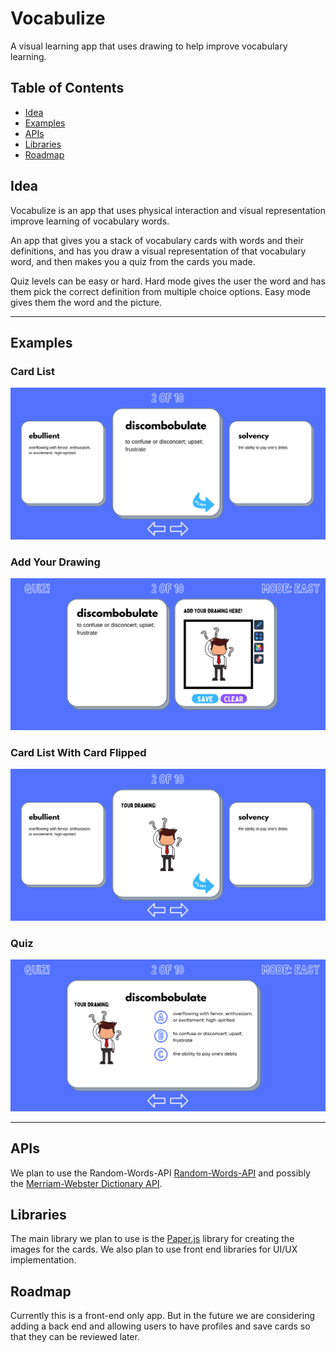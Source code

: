 # Vocabulize
A visual learning app that uses drawing to help improve vocabulary learning.

## Table of Contents

* [Idea](https://github.com/erikamanning/vocabulize#idea)
* [Examples](https://github.com/erikamanning/vocabulize#examples)
* [APIs](https://github.com/erikamanning/vocabulize#apis)
* [Libraries](https://github.com/erikamanning/vocabulize#libraries)
* [Roadmap](https://github.com/erikamanning/vocabulize#roadmap)

## Idea
Vocabulize is an app that uses physical interaction and visual representation improve learning of vocabulary words.

An app that gives you a stack of vocabulary cards with words and their definitions, and has you draw a visual representation of that vocabulary word, and then makes you a quiz from the cards you made.

Quiz levels can be easy or hard. Hard mode gives the user the word and has them pick the correct definition from multiple choice options. Easy mode gives them the word and the picture.

---

## Examples

### Card List
![Card List](/readme_images/card_list_front.png)

### Add Your Drawing
![Add Drawing](/readme_images/add_drawing.png)

### Card List With Card Flipped
![Card List Flipped](/readme_images/card_list_flip.png)

### Quiz
![Quiz](/readme_images/quiz.png)

---

## APIs
We plan to use the Random-Words-API [Random-Words-API](https://github.com/mcnaveen/Random-Words-API) and possibly the [Merriam-Webster Dictionary API](https://dictionaryapi.com/products/api-collegiate-dictionary).

## Libraries
The main library we plan to use is the [Paper.js](http://paperjs.org/) library for creating the images for the cards. We also plan to use front end libraries for UI/UX implementation.

## Roadmap
Currently this is a front-end only app. But in the future we are considering adding a back end and allowing users to have profiles and save cards so that they can be reviewed later.